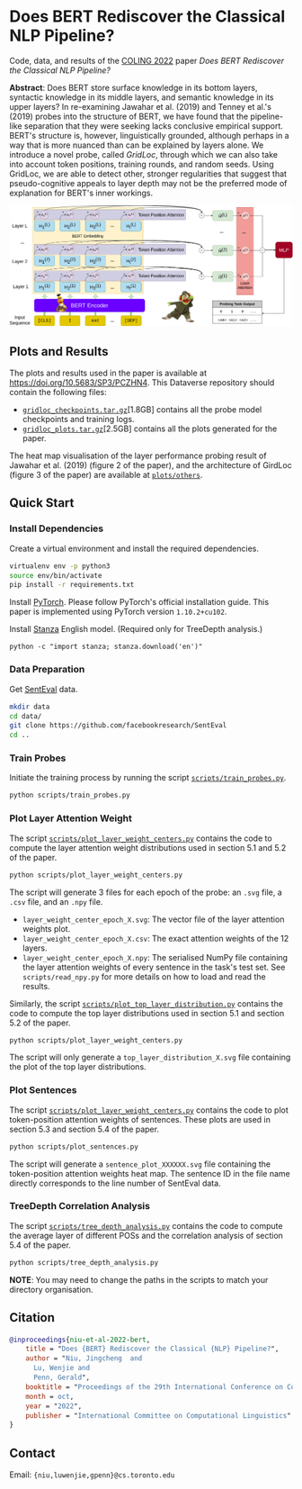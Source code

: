 # Does BERT Rediscover the Classical NLP Pipeline?
Code, data, and results of the [COLING 2022](https://coling2022.org) paper _Does BERT Rediscover the Classical NLP Pipeline?_

**Abstract**: Does BERT store surface knowledge in its bottom layers, syntactic knowledge in its middle layers, and semantic knowledge in its upper layers? In re-examining Jawahar et al. (2019) and Tenney et al.'s (2019) probes into the structure of BERT, we have found that the pipeline-like separation that they were seeking lacks conclusive empirical support. BERT's structure is, however, linguistically grounded, although perhaps in a way that is more nuanced than can be explained by layers alone. We introduce a novel probe, called _GridLoc_, through which we can also take into account token positions, training rounds, and random seeds. Using GridLoc, we are able to detect other, stronger regularities that suggest that pseudo-cognitive appeals to layer depth may not be the preferred mode of explanation for BERT's inner workings.

![](plots/others/architecture.png)

## Plots and Results

The plots and results used in the paper is available at https://doi.org/10.5683/SP3/PCZHN4.
This Dataverse repository should contain the following files:
- [`gridloc_checkpoints.tar.gz`](https://borealisdata.ca/file.xhtml?fileId=378579)[1.8GB] contains all the probe model checkpoints and training logs.
- [`gridloc_plots.tar.gz`](https://borealisdata.ca/file.xhtml?fileId=378580)[2.5GB] contains all the plots generated for the paper.

The heat map visualisation of the layer performance probing result of Jawahar et al. (2019) (figure 2 of the paper), and the architecture of GirdLoc (figure 3 of the paper) are available at [`plots/others`](plots/others).

## Quick Start

### Install Dependencies
Create a virtual environment and install the required dependencies.
```bash
virtualenv env -p python3
source env/bin/activate
pip install -r requirements.txt
```
Install [PyTorch](https://pytorch.org/get-started/locally/).
Please follow PyTorch's official installation guide.
This paper is implemented using PyTorch version `1.10.2+cu102`.

Install [Stanza](https://stanfordnlp.github.io/stanza/) English model. (Required only for TreeDepth analysis.)
```
python -c "import stanza; stanza.download('en')"
```

### Data Preparation

Get [SentEval](https://github.com/facebookresearch/SentEval) data.
```bash
mkdir data
cd data/
git clone https://github.com/facebookresearch/SentEval
cd ..
```

### Train Probes
Initiate the training process by running the script [`scripts/train_probes.py`](scripts/train_probes.py).
```bash
python scripts/train_probes.py
```

### Plot Layer Attention Weight
The script [`scripts/plot_layer_weight_centers.py`](scripts/plot_layer_weight_centers.py) contains the code to compute the layer attention weight distributions used in section 5.1 and 5.2 of the paper.
```bash
python scripts/plot_layer_weight_centers.py
```
The script will generate 3 files for each epoch of the probe: an `.svg` file, a `.csv` file, and an `.npy` file.
- `layer_weight_center_epoch_X.svg`: The vector file of the layer attention weights plot.
- `layer_weight_center_epoch_X.csv`: The exact attention weights of the 12 layers.
- `layer_weight_center_epoch_X.npy`: The serialised NumPy file containing the layer attention weights of every sentence in the task's test set.  See `scripts/read_npy.py` for more details on how to load and read the results.

Similarly, the script [`scripts/plot_top_layer_distribution.py`](scripts/plot_top_layer_distribution.py) contains the code to compute the top layer distributions used in section 5.1 and section 5.2 of the paper.
```bash
python scripts/plot_layer_weight_centers.py
```
The script will only generate a `top_layer_distribution_X.svg` file containing the plot of the top layer distributions.

### Plot Sentences
The script [`scripts/plot_layer_weight_centers.py`](scripts/plot_layer_weight_centers.py) contains the code to plot token-position attention weights of sentences.  These plots are used in section 5.3 and section 5.4 of the paper.
```bash
python scripts/plot_sentences.py
```

The script will generate a `sentence_plot_XXXXXX.svg` file containing the token-position attention weights heat map.  The sentence ID in the file name directly corresponds to the line number of SentEval data.

### TreeDepth Correlation Analysis
The script [`scripts/tree_depth_analysis.py`](scripts/tree_depth_analysis.py) contains the code to compute the average layer of different POSs and the correlation analysis of section 5.4 of the paper.

```bash
python scripts/tree_depth_analysis.py
```

**NOTE**: You may need to change the paths in the scripts to match your directory organisation.

## Citation
```bibtex
@inproceedings{niu-et-al-2022-bert,
    title = "Does {BERT} Rediscover the Classical {NLP} Pipeline?",
    author = "Niu, Jingcheng  and
      Lu, Wenjie and
      Penn, Gerald",
    booktitle = "Proceedings of the 29th International Conference on Computational Linguistics",
    month = oct,
    year = "2022",
    publisher = "International Committee on Computational Linguistics"
}
```

## Contact
Email: `{niu,luwenjie,gpenn}@cs.toronto.edu`
